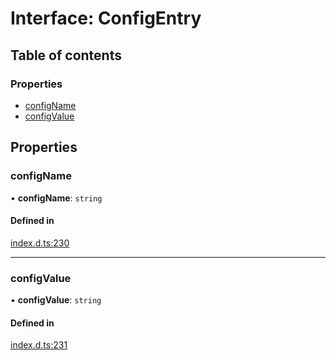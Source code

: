 # Interface: ConfigEntry

## Table of contents

### Properties

- [configName](ConfigEntry.md#configname)
- [configValue](ConfigEntry.md#configvalue)

## Properties

### configName

• **configName**: `string`

#### Defined in

[index.d.ts:230](https://github.com/mostafa/xk6-kafka/blob/main/api-docs/index.d.ts#L230)

---

### configValue

• **configValue**: `string`

#### Defined in

[index.d.ts:231](https://github.com/mostafa/xk6-kafka/blob/main/api-docs/index.d.ts#L231)
